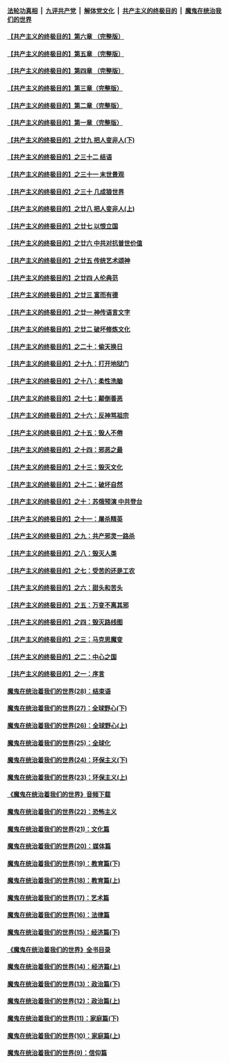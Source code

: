 ####  [法轮功真相](../../../../basic/blob/master/README.md?t=12261013) &nbsp;|&nbsp; [九评共产党](../../../../9ping.md/blob/master/README.md?t=12261013) &nbsp;|&nbsp; [解体党文化](../../../../jtdwh.md/blob/master/README.md?t=12261013)  &nbsp;|&nbsp; [共产主义的终极目的](../../../../gczydzjmd.md/blob/master/README.md?t=12261013) &nbsp;|&nbsp; [魔鬼在统治我们的世界](../../../../mgztzwmdsj.md/blob/master/README.md?t=12261013) 

#### [【共产主义的终极目的】第六章 （完整版）](../pages/nsc422/n11428913.md?t=12261013) 

#### [【共产主义的终极目的】第五章 （完整版）](../pages/nsc422/n11428912.md?t=12261013) 

#### [【共产主义的终极目的】第四章 （完整版）](../pages/nsc422/n11428907.md?t=12261013) 

#### [【共产主义的终极目的】第三章（完整版）](../pages/nsc422/n11428848.md?t=12261013) 

#### [【共产主义的终极目的】第二章（完整版）](../pages/nsc422/n11428831.md?t=12261013) 

#### [【共产主义的终极目的】第一章（完整版）](../pages/nsc422/n11417651.md?t=12261013) 

#### [【共产主义的终极目的】之廿九 把人变非人(下)](../pages/nsc422/n11344140.md?t=12261013) 

#### [【共产主义的终极目的】之三十二 结语](../pages/nsc422/n11360535.md?t=12261013) 

#### [【共产主义的终极目的】之三十一 末世景观](../pages/nsc422/n11351129.md?t=12261013) 

#### [【共产主义的终极目的】之三十 几成狼世界](../pages/nsc422/n11348280.md?t=12261013) 

#### [【共产主义的终极目的】之廿八 把人变非人(上)](../pages/nsc422/n11340492.md?t=12261013) 

#### [【共产主义的终极目的】之廿七 以恨立国](../pages/nsc422/n11336944.md?t=12261013) 

#### [【共产主义的终极目的】之廿六 中共对抗普世价值](../pages/nsc422/n11324785.md?t=12261013) 

#### [【共产主义的终极目的】之廿五 传统艺术颂神](../pages/nsc422/n11296396.md?t=12261013) 

#### [【共产主义的终极目的】之廿四 人伦典范](../pages/nsc422/n11296397.md?t=12261013) 

#### [【共产主义的终极目的】之廿三 富而有德](../pages/nsc422/n11283598.md?t=12261013) 

#### [【共产主义的终极目的】之廿一 神传语言文字](../pages/nsc422/n11263265.md?t=12261013) 

#### [【共产主义的终极目的】之廿二 破坏修炼文化](../pages/nsc422/n11245728.md?t=12261013) 

#### [【共产主义的终极目的】之二十：偷天换日](../pages/nsc422/n11238846.md?t=12261013) 

#### [【共产主义的终极目的】之十九：打开地狱门](../pages/nsc422/n11206376.md?t=12261013) 

#### [【共产主义的终极目的】之十八：柔性洗脑](../pages/nsc422/n11199994.md?t=12261013) 

#### [【共产主义的终极目的】之十七：颠倒善恶](../pages/nsc422/n11179782.md?t=12261013) 

#### [【共产主义的终极目的】之十六：反神骂祖宗](../pages/nsc422/n11166798.md?t=12261013) 

#### [【共产主义的终极目的】之十五：毁人不倦](../pages/nsc422/n11166792.md?t=12261013) 

#### [【共产主义的终极目的】之十四：邪恶之最](../pages/nsc422/n11150249.md?t=12261013) 

#### [【共产主义的终极目的】之十三：毁灭文化](../pages/nsc422/n11135227.md?t=12261013) 

#### [【共产主义的终极目的】之十二：破坏自然](../pages/nsc422/n11135214.md?t=12261013) 

#### [【共产主义的终极目的】之十：苏俄预演 中共登台](../pages/nsc422/n11118424.md?t=12261013) 

#### [【共产主义的终极目的】之十一：屠杀精英](../pages/nsc422/n11118442.md?t=12261013) 

#### [【共产主义的终极目的】之九：共产邪灵一路杀](../pages/nsc422/n11114139.md?t=12261013) 

#### [【共产主义的终极目的】之八：毁灭人类](../pages/nsc422/n11108503.md?t=12261013) 

#### [【共产主义的终极目的】之七：受苦的还是工农](../pages/nsc422/n11101809.md?t=12261013) 

#### [【共产主义的终极目的】之六：甜头和苦头](../pages/nsc422/n11096971.md?t=12261013) 

#### [【共产主义的终极目的】之五：万变不离其邪](../pages/nsc422/n11091285.md?t=12261013) 

#### [【共产主义的终极目的】之四：毁灭路线图](../pages/nsc422/n11086284.md?t=12261013) 

#### [【共产主义的终极目的】之三：马克思魔变](../pages/nsc422/n11061941.md?t=12261013) 

#### [【共产主义的终极目的】之二：中心之国](../pages/nsc422/n11047728.md?t=12261013) 

#### [【共产主义的终极目的】之一：序言](../pages/nsc422/n11086077.md?t=12261013) 

#### [魔鬼在统治着我们的世界(28)：结束语](../pages/nsc422/n10936246.md?t=12261013) 

#### [魔鬼在统治着我们的世界(27)：全球野心(下)](../pages/nsc422/n10928319.md?t=12261013) 

#### [魔鬼在统治着我们的世界(26)：全球野心(上)](../pages/nsc422/n10900318.md?t=12261013) 

#### [魔鬼在统治着我们的世界(25)：全球化](../pages/nsc422/n10788205.md?t=12261013) 

#### [魔鬼在统治着我们的世界(24)：环保主义(下)](../pages/nsc422/n10695307.md?t=12261013) 

#### [魔鬼在统治着我们的世界(23)：环保主义(上)](../pages/nsc422/n10688613.md?t=12261013) 

#### [《魔鬼在统治着我们的世界》音频下载](../pages/nsc422/n10635553.md?t=12261013) 

#### [魔鬼在统治着我们的世界(22)：恐怖主义](../pages/nsc422/n10614727.md?t=12261013) 

#### [魔鬼在统治着我们的世界(21)：文化篇](../pages/nsc422/n10597706.md?t=12261013) 

#### [魔鬼在统治着我们的世界(20)：媒体篇](../pages/nsc422/n10586579.md?t=12261013) 

#### [魔鬼在统治着我们的世界(19)：教育篇(下)](../pages/nsc422/n10564808.md?t=12261013) 

#### [魔鬼在统治着我们的世界(18)：教育篇(上)](../pages/nsc422/n10526970.md?t=12261013) 

#### [魔鬼在统治着我们的世界(17)：艺术篇](../pages/nsc422/n10499093.md?t=12261013) 

#### [魔鬼在统治着我们的世界(16)：法律篇](../pages/nsc422/n10485969.md?t=12261013) 

#### [魔鬼在统治着我们的世界(15)：经济篇(下)](../pages/nsc422/n10469975.md?t=12261013) 

#### [《魔鬼在统治着我们的世界》全书目录](../pages/nsc422/n10464261.md?t=12261013) 

#### [魔鬼在统治着我们的世界(14)：经济篇(上)](../pages/nsc422/n10457370.md?t=12261013) 

#### [魔鬼在统治着我们的世界(13)：政治篇(下)](../pages/nsc422/n10448270.md?t=12261013) 

#### [魔鬼在统治着我们的世界(12)：政治篇(上)](../pages/nsc422/n10444576.md?t=12261013) 

#### [魔鬼在统治着我们的世界(11)：家庭篇(下)](../pages/nsc422/n10440961.md?t=12261013) 

#### [魔鬼在统治着我们的世界(10)：家庭篇(上)](../pages/nsc422/n10435448.md?t=12261013) 

#### [魔鬼在统治着我们的世界(9)：信仰篇](../pages/nsc422/n10432159.md?t=12261013) 

